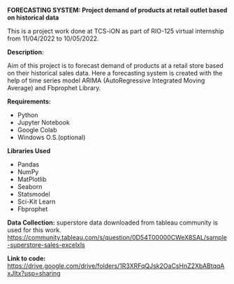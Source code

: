 
**FORECASTING SYSTEM: Project demand of products at retail outlet based on historical data**

This is a project work done at TCS-iON as part of RIO-125 virtual internship from 11/04/2022 to 10/05/2022.

**Description**:

Aim of this project is to forecast demand of products at a retail store based on their historical sales data.
Here a forecasting system is created with the help of time series model ARIMA (AutoRegressive Integrated Moving Average) and Fbprophet Library.

**Requirements:**
  - Python
  - Jupyter Notebook
  - Google Colab
  - Windows O.S.(optional)

**Libraries Used**
 - Pandas
 - NumPy
 - MatPlotlib
 - Seaborn
 - Statsmodel
 - Sci-Kit Learn
 - Fbprophet

**Data Collection:** superstore data downloaded from tableau community is used for this work.
https://community.tableau.com/s/question/0D54T00000CWeX8SAL/sample-superstore-sales-excelxls

**Link to code:** 
https://drive.google.com/drive/folders/1R3XRFqQJsk2OaCsHnZ2XbABtqqAxJItx?usp=sharing
